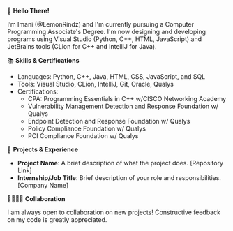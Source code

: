 🤗 **Hello There!**

I’m Imani (@LemonRindz) and I'm currently pursuing a Computer Programming Associate's Degree.
I'm now designing and developing programs using Visual Studio (Python, C++, HTML, JavaScript) and JetBrains tools (CLion for C++ and IntelliJ for Java).

📚 **Skills & Certifications**

- Languages: Python, C++, Java, HTML, CSS, JavaScript, and SQL
- Tools: Visual Studio, CLion, IntelliJ, Git, Oracle, Qualys
- Certifications:
  - CPA: Programming Essentials in C++ w/CISCO Networking Academy
  - Vulnerability Management Detection and Response Foundation w/ Qualys
  - Endpoint Detection and Response Foundation w/ Qualys
  - Policy Compliance Foundation w/ Qualys
  - PCI Compliance Foundation w/ Qualys

📑 **Projects & Experience**

 - **Project Name**: A brief description of what the project does. [Repository Link]
 - **Internship/Job Title**: Brief description of your role and responsibilities. [Company Name]

🫱🏻‍🫲🏽 **Collaboration**

I am always open to collaboration on new projects! Constructive feedback on my code is greatly appreciated.
